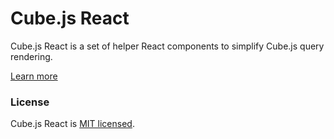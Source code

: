 # Cube.js React

Cube.js React is a set of helper React components to simplify Cube.js query rendering.

[Learn more](https://github.com/statsbotco/cube.js#getting-started)

### License

Cube.js React is [MIT licensed](./LICENSE).